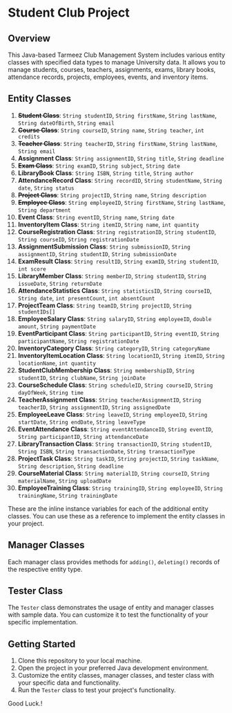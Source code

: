 # Student Club Project

## Overview

This Java-based Tarmeez Club Management System includes various entity classes with specified data types to manage University data. It allows you to manage students, courses, teachers, assignments, exams, library books, attendance records, projects, employees, events, and inventory items.

## Entity Classes

1. ~~**Student Class**~~: 
   `String studentID`, `String firstName`, `String lastName`, `String dateOfBirth`, `String email`
2. ~~**Course Class**~~: 
   `String courseID`, `String name`, `String teacher`, `int credits`
3. ~~**Teacher Class**~~: 
   `String teacherID`, `String firstName`, `String lastName`, `String email`
4. **Assignment Class**: 
   `String assignmentID`, `String title`, `String deadline`
5. ~~**Exam Class**~~: 
   `String examID`, `String subject`, `String date`
6. **LibraryBook Class**: 
   `String ISBN`, `String title`, `String author`
7. **AttendanceRecord Class**: 
   `String recordID`, `String studentName`, `String date`, `String status`
8. ~~**Project Class**~~: 
   `String projectID`, `String name`, `String description`
9. ~~**Employee Class**~~: 
   `String employeeID`, `String firstName`, `String lastName`, `String department`
10. **Event Class**: 
   `String eventID`, `String name`, `String date`
11. **InventoryItem Class**: 
   `String itemID`, `String name`, `int quantity`
12. **CourseRegistration Class**:
   `String registrationID`, `String studentID`, `String courseID`, `String registrationDate`
13. **AssignmentSubmission Class**:
   `String submissionID`, `String assignmentID`, `String studentID`, `String submissionDate`
14. **ExamResult Class**:
   `String resultID`, `String examID`, `String studentID`, `int score`
15. **LibraryMember Class**:
   `String memberID`, `String studentID`, `String issueDate`, `String returnDate`
16. **AttendanceStatistics Class**:
   `String statisticsID`, `String courseID`, `String date`, `int presentCount`, `int absentCount`
17. **ProjectTeam Class**:
   `String teamID`, `String projectID`, `String studentIDs[]`
18. **EmployeeSalary Class**:
   `String salaryID`, `String employeeID`, `double amount`, `String paymentDate`
19. **EventParticipant Class**:
   `String participantID`, `String eventID`, `String participantName`, `String registrationDate`
20. **InventoryCategory Class**:
   `String categoryID`, `String categoryName`
21. **InventoryItemLocation Class**:
   `String locationID`, `String itemID`, `String locationName`, `int quantity`
22. **StudentClubMembership Class**:
   `String membershipID`, `String studentID`, `String clubName`, `String joinDate`
23. **CourseSchedule Class**:
   `String scheduleID`, `String courseID`, `String dayOfWeek`, `String time`
24. **TeacherAssignment Class**:
   `String teacherAssignmentID`, `String teacherID`, `String assignmentID`, `String assignedDate`
25. **EmployeeLeave Class**:
   `String leaveID`, `String employeeID`, `String startDate`, `String endDate`, `String leaveType`
26. **EventAttendance Class**:
   `String eventAttendanceID`, `String eventID`, `String participantID`, `String attendanceDate`
27. **LibraryTransaction Class**:
   `String transactionID`, `String studentID`, `String ISBN`, `String transactionDate`, `String transactionType`
28. **ProjectTask Class**:
   `String taskID`, `String projectID`, `String taskName`, `String description`, `String deadline`
29. **CourseMaterial Class**:
   `String materialID`, `String courseID`, `String materialName`, `String uploadDate`
30. **EmployeeTraining Class**:
   `String trainingID`, `String employeeID`, `String trainingName`, `String trainingDate`

These are the inline instance variables for each of the additional entity classes. You can use these as a reference to implement the entity classes in your project.
## Manager Classes

Each manager class provides methods for `adding()`, `deleting()` records of the respective entity type.

## Tester Class

The `Tester` class demonstrates the usage of entity and manager classes with sample data. You can customize it to test the functionality of your specific implementation.

## Getting Started

1. Clone this repository to your local machine.
2. Open the project in your preferred Java development environment.
3. Customize the entity classes, manager classes, and tester class with your specific data and functionality.
4. Run the `Tester` class to test your project's functionality.

Good Luck.!
